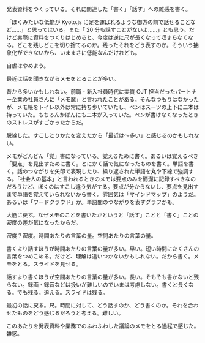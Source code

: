 発表資料をつくっている。それに関連した「書く」「話す」への雑感を書く。

「ぼくみたいな低能が Kyoto.js に足を運ばれるような御方の前で話せることなど……」と思ってはいる。また「 20 分も話すことがないよ……」とも思う。だけど実際に資料をつくりはじめると、今度は逆に尺が長くなって収まらなくなる。どこを残しどこを切り捨てるのか。残ったそれをどう表すのか。そういう抽象化ができないから、いままさに低能なんだけれども。

自虐はやめよう。

最近は話を聞きながらメモをとることが多い。

昔から多いかもしれない。前職・新入社員時代に実質 OJT 担当だったパートナー企業の社員さんに「メモ魔」と言われたことがある。そんなつもりはなかったが、メモ帳をトイレ以外は常に持ち歩いていたし、ペンはスーツの上下に二本は持っていた。もちろんかばんにも二本が入っていた。ペンが書けなくなったときのストレスがすごかったからだ。

脱線した。すこしとりかたを変えたから「最近は〜多い」と感じるのかもしれない。

メモがどんどん「覚」書になっている。覚えるために書く。あるいは覚えるべき「要点」を見出すために書く。とにかく話で気になったものを書く。単語を書く。話のつながりを矢印で表現したり、繰り返された単語を丸や下線で強調する。「社会人の基本」と言われるときのメモは要点のみを簡潔に記録すべきなのだろうけど、ぼくのはすこし違う気がする。要点が分からないし、要点を見出すまで単語を覚えていられないから書く。雰囲気は「マインドマップ」のようだ。あるいは「ワードクラウド」か。単語間のつながりを表すグラフかも。

大筋に戻す。なぜメモのことを書いたかというと「話す」ことと「書く」ことの密度の差が気になったからだ。

密度？密度。時間あたりの言葉の量。空間あたりの言葉の量。

書くより話すほうが時間あたりの言葉の量が多い。早い。短い時間にたくさんの言葉をつめこめる。だけど、理解は追いつかないかもしれない。だから書く。メモをとる。スライドを見せる。

話すより書くほうが空間あたりの言葉の量が多い。長い。そもそも書かないと残らない。録画・録音などは扱いが難しいのでいまは考慮しない。書くと長くなる。でも残る。追える。スライドは残る。

最初の話に戻る。尺。時間に対して、どう話すのか、どう書くのか。それを合わせたものをどう感じるだろうと考える。難しい。

このあたりを発表資料や業務でのふわふわした議論のメモをとる過程で感じた。雑感。

